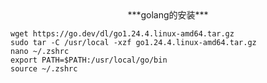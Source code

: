 <div align="center">
***golang的安装***
</div>

```shell
wget https://go.dev/dl/go1.24.4.linux-amd64.tar.gz
sudo tar -C /usr/local -xzf go1.24.4.linux-amd64.tar.gz
nano ~/.zshrc
export PATH=$PATH:/usr/local/go/bin
source ~/.zshrc
```
